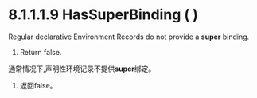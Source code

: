 # 8.1.1.1.9 HasSuperBinding ( )

Regular declarative Environment Records do not provide a **super** binding.

1. Return false.

通常情况下,声明性环境记录不提供**super**绑定。

1. 返回false。